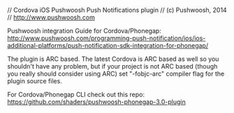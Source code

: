 // Cordova iOS Pushwoosh Push Notifications plugin
// (c) Pushwoosh, 2014
// http://www.pushwoosh.com

 Pushwoosh integration Guide for Cordova/Phonegap:
 http://www.pushwoosh.com/programming-push-notification/ios/ios-additional-platforms/push-notification-sdk-integration-for-phonegap/

The plugin is ARC based. The latest Cordova is ARC based as well so you shouldn't have any problem, but if your project is not ARC based (though you really should consider using ARC) set "-fobjc-arc" compiler flag for the plugin source files.

For Cordova/Phonegap CLI check out this repo:
https://github.com/shaders/pushwoosh-phonegap-3.0-plugin